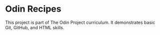# Odin Recipes

This project is part of The Odin Project curriculum.
It demonstrates basic Git, GitHub, and HTML skills.
